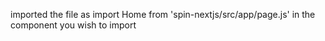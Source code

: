 imported the file as import Home from 'spin-nextjs/src/app/page.js' in the component you wish to import

